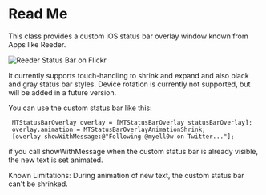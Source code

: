 Read Me
=====================

This class provides a custom iOS status bar overlay window known from Apps like Reeder.

![Reeder Status Bar on Flickr](http://farm5.static.flickr.com/4074/4754736484_8fc1ef9639_o.png "Reeder Status Bar on Flickr")

It currently supports touch-handling to shrink and expand and also black and gray status bar styles. Device rotation is currently not supported, but will be added in a future version.

You can use the custom status bar like this:

     MTStatusBarOverlay overlay = [MTStatusBarOverlay statusBarOverlay];   
	 overlay.animation = MTStatusBarOverlayAnimationShrink;
     [overlay showWithMessage:@"Following @myell0w on Twitter..."];     

if you call showWithMessage when the custom status bar is already visible, the new text is set animated. 

Known Limitations: During animation of new text, the custom status bar can't be shrinked.